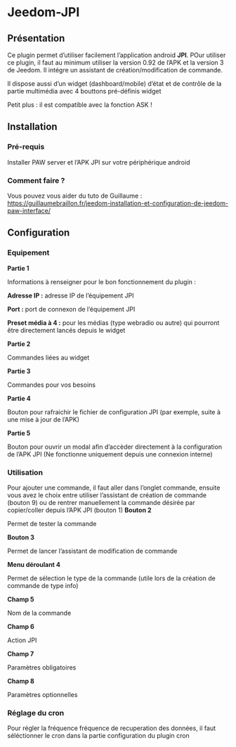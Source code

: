 # Jeedom-JPI


## Présentation

Ce plugin permet d’utiliser facilement l’application android **JPI**. POur utiliser ce plugin, il faut au minimum utiliser la version 0.92 de l’APK et la version 3 de Jeedom.
Il intégre un assistant de création/modification de commande.

Il dispose aussi d’un widget (dashboard/mobile) d’état et de contrôle de la partie multimédia avec 4 bouttons pré-définis
widget

Petit plus : il est compatible avec la fonction ASK !


## Installation

### Pré-requis
Installer PAW server et l’APK JPI sur votre périphérique android

### Comment faire ?
Vous pouvez vous aider du tuto de Guillaume : https://guillaumebraillon.fr/jeedom-installation-et-configuration-de-jeedom-paw-interface/



## Configuration
### Equipement

**Partie 1**

Informations à renseigner pour le bon fonctionnement du plugin :

**Adresse IP :** adresse IP de l’équipement JPI

**Port :** port de connexon de l’équipement JPI

**Preset média  à 4 :** pour les médias (type webradio ou autre) qui pourront être directement lancés depuis le widget

**Partie 2**

Commandes liées au widget

**Partie 3**

Commandes pour vos besoins

**Partie 4**

Bouton pour rafraichir le fichier de configuration JPI (par exemple, suite à une mise à jour de l’APK)

**Partie 5**

Bouton pour ouvrir un modal afin d’accèder directement à la configuration de l’APK JPI (Ne fonctionne uniquement depuis une connexion interne)

### Utilisation

Pour ajouter une commande, il faut aller dans l’onglet commande, ensuite vous avez le choix entre utiliser l’assistant de création de commande (bouton 9) ou de rentrer manuellement la commande désirée par copier/coller depuis l’APK JPI (bouton 1)
**Bouton 2**

Permet de tester la commande

**Bouton 3**

Permet de lancer l’assistant de modification de commande

**Menu déroulant 4**

Permet de sélection le type de la commande (utile lors de la création de commande de type info)

**Champ 5**

Nom de la commande

**Champ 6**

Action JPI

**Champ 7**

Paramètres obligatoires

**Champ 8**

Paramètres optionnelles

### Réglage du cron

Pour régler la fréquence fréquence de recuperation des données, il faut séléctionner le cron dans la partie configuration du plugin
cron




